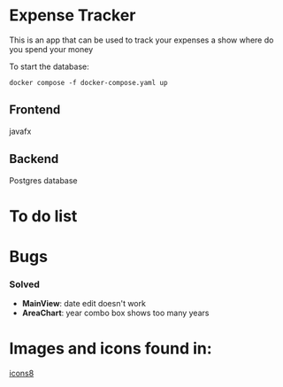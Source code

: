 # Expense Tracker

This is an app that can be used to track your expenses a show where do you spend your money

To start the database:
```shell
docker compose -f docker-compose.yaml up
```

## Frontend

javafx

## Backend 

Postgres database 

# To do list



# Bugs

### Solved

* __MainView__: date edit doesn't work
* __AreaChart__: year combo box shows too many years

# Images and icons found in:

[icons8](https://icons8.it/icons)
